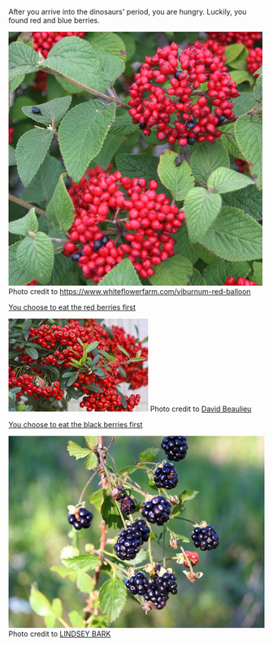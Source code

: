 After you arrive into the dinosaurs' period, you are hungry. Luckily, you found red and blue berries.

![Berries](../images/berries.jpg)
Photo credit to https://www.whiteflowerfarm.com/viburnum-red-balloon

[You choose to eat the red berries first](death3.md)

![Red](../images/Red.jpeg)
Photo credit to [ David Beaulieu](https://www.thespruce.com/do-some-shrubs-bear-poisonous-berries-or-seeds-toxic-leaves-2132696)

[You choose to eat the black berries first](death3.md)

![Berries](../images/blackberries.jpg)
Photo credit to [LINDSEY BARK](https://www.cherokeephoenix.org/Article/index/103352)